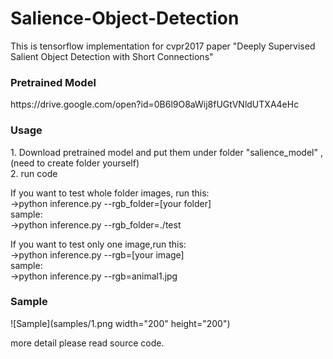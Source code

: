 # Salience-Object-Detection
This is tensorflow implementation for cvpr2017 paper "Deeply Supervised Salient Object Detection with Short Connections"

<h3>Pretrained Model</h3>
https://drive.google.com/open?id=0B6l9O8aWij8fUGtVNldUTXA4eHc

<h3>Usage</h3>
1. Download pretrained model and put them under folder "salience_model" ,(need to create folder yourself)<br />
2. run code<br />

If you want to test whole folder images, run this:<br />
->python inference.py --rgb_folder=[your folder]<br />
sample:<br />
->python inference.py --rgb_folder=./test <br />

If you want to test only one image,run this:<br />
->python inference.py --rgb=[your image]<br />
sample:<br />
->python inference.py --rgb=animal1.jpg<br />

<h3>Sample</h3>

![Sample](samples/1.png width="200" height="200")

more detail please read source code.
